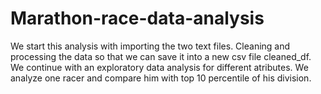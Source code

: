 # Marathon-race-data-analysis

We start this analysis with importing the two text files. Cleaning and processing the data so that we can save it into a new csv file cleaned_df. We continue with an exploratory data analysis for different atributes. We analyze one racer and compare him with top 10 percentile of his division.
